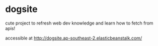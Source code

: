 # dogsite
cute project to refresh web dev knowledge and learn how to fetch from apis!

accessible at http://dogsite.ap-southeast-2.elasticbeanstalk.com/
